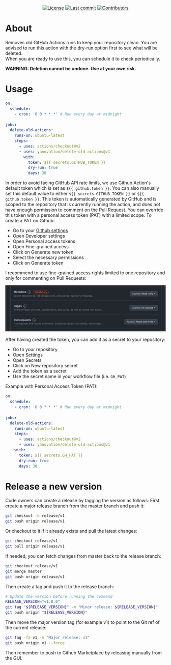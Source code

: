 <div align="center">

[![License](https://img.shields.io/github/license/yanovation/delete-old-actions?color=blue&label=License&style=flat-square)](https://github.com/yanovation/delete-old-actions/blob/main/LICENSE.md)
[![Last commit](https://img.shields.io/github/last-commit/yanovation/delete-old-actions.svg?color=blue&style=flat-square)](https://github.com/yanovation/delete-old-actions/commits/main)
[![Contributors](https://img.shields.io/github/contributors/yanovation/delete-old-actions?color=blue&style=flat-square)](https://github.com/yanovation/delete-old-actions/graphs/contributors)
</div>

# About

Removes old GitHub Actions runs to keep your repository clean.
You are advised to run this action with the dry-run option first to see what will be deleted.  
When you are ready to use this, you can schedule it to check periodically.

**WARNING: Deletion cannot be undone. Use at your own risk.**

# Usage

```yaml
on:
  schedule:
    - cron: '0 0 * * *' # Run every day at midnight

jobs:
  delete-old-actions:
    runs-on: ubuntu-latest
    steps:
      - uses: actions/checkout@v2
      - uses: yanovation/delete-old-actions@v1
        with:
          token: ${{ secrets.GITHUB_TOKEN }}
          dry-run: true
          days: 30
```

In order to avoid facing GitHub API rate limits, we use Github Action's default token which is set as
`${{ github.token }}`. You can also manually set this default value to either `${{ secrets.GITHUB_TOKEN }}` or
`${{ github.token }}`.
This token is automatically generated by GitHub and is scoped to the repository that is currently running the action,
and does not have enough permission to comment on the Pull Request. You can override this token with a personal
access token (PAT) with a limited scope.
To create a PAT on Github:

- Go to your [Github settings](https://github.com/settings/profile)
- Open Developer settings
- Open Personal access tokens
- Open Fine-grained access
- Click on Generate new token
- Select the necessary permissions
- Click on Generate token

I recommend to use fine-grained access rights limited to one repository and only for commenting on Pull Requests:

![PAT limited access](_docs/img/pat-limited-access.png)

After having created the token, you can add it as a secret to your repository:

- Go to your repository
- Open Settings
- Open Secrets
- Click on New repository secret
- Add the token as a secret
- Use the secret name in your workflow file (i.e. `GH_PAT`)

Example with Personal Access Token (PAT):

```yaml
on:
  schedule:
    - cron: '0 0 * * *' # Run every day at midnight

jobs:
  delete-old-actions:
    runs-on: ubuntu-latest
    steps:
      - uses: actions/checkout@v2
      - uses: yanovation/delete-old-actions@v1
    with:
      token: ${{ secrets.GH_PAT }}
      dry-run: true
      days: 30
``` 

# Release a new version

Code owners can create a release by tagging the version as follows:
First create a major release branch from the master branch and push it:

```bash
git checkout -b release/v1
git push origin release/v1
```

Or checkout to it if it already exists and pull the latest changes:

```bash
git checkout release/v1
git pull origin release/v1
```

If needed, you can fetch changes from master back to the release branch:

```bash
git checkout release/v1
git merge master
git push origin release/v1
```

Then create a tag and push it to the release branch:

```bash
# Update the version before running the command
RELEASE_VERSION="v1.0.0"
git tag "${RELEASE_VERSION}" -m "Minor release: ${RELEASE_VERSION}"
git push origin "${RELEASE_VERSION}"
```

Then move the major version tag (for example v1) to point to the Git ref of the current release:

```bash
git tag -fa v1 -m "Major release: v1"
git push origin v1 --force
```

Then remember to push to Github Marketplace by releasing manually from the GUI.